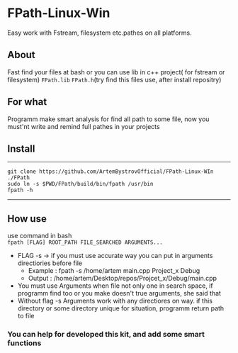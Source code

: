 # FPath-Linux-Win
Easy work with Fstream, filesystem etc.pathes on all platforms.

## About
Fast find your files at bash or you can use lib in c++ project( for fstream or filesystem)
`FPath.lib` `FPath.h`(try find this files use, after install repositry) 

## For what
Programm make smart analysis for find all path to some file, now you must'nt write and remind full pathes in your projects

## Install
_________

```console
git clone https://github.com/ArtemBystrovOfficial/FPath-Linux-WIn ./FPath
sudo ln -s $PWD/FPath/build/bin/fpath /usr/bin
fpath -h
```
_________
## How use
use command in bash <br/>
`fpath [FLAG] ROOT_PATH FILE_SEARCHED ARGUMENTS...`
- FLAG -s -> if you must use accurate way you can put in arguments directiories before file 
  - Example : fpath -s /home/artem main.cpp Project_x Debug 
  - Output  : /home/artem/Desktop/repos/Projcet_x/Debug/main.cpp
- You must use Arguments when file not only one in search space, if programm find too or you make doesn't true arguments, she said that
- Without flag -s Arguments work with any directiores on way. if this directory or some directory unique for situation, programm return path to file

### You can help for developed this kit, and add some smart functions
